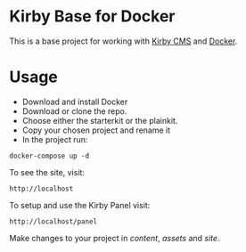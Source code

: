 # Kirby Base for Docker

This is a base project for working with [Kirby CMS](https://getkirby.com) and [Docker](https://www.docker.com).

# Usage

- Download and install Docker
- Download or clone the repo.
- Choose either the starterkit or the plainkit.
- Copy your chosen project and rename it
- In the project run:

``docker-compose up -d``

To see the site, visit:

``http://localhost``

To setup and use the Kirby Panel visit:

``http://localhost/panel``

Make changes to your project in *content*, *assets* and *site*.
